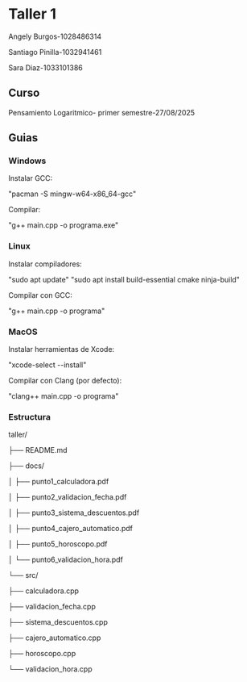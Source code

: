 # Taller 1

Angely Burgos-1028486314

Santiago Pinilla-1032941461

Sara Diaz-1033101386

## Curso

Pensamiento Logaritmico- primer semestre-27/08/2025

## Guias
### Windows
Instalar GCC:

"pacman -S mingw-w64-x86_64-gcc"

Compilar:

"g++ main.cpp -o programa.exe"
### Linux

Instalar compiladores:

"sudo apt update"
"sudo apt install build-essential cmake ninja-build"


Compilar con GCC:

"g++ main.cpp -o programa"

### MacOS
Instalar herramientas de Xcode:

"xcode-select --install"


Compilar con Clang (por defecto):

"clang++ main.cpp -o programa"

### Estructura

taller/

├── README.md

├── docs/

│ ├── punto1_calculadora.pdf

│ ├── punto2_validacion_fecha.pdf

│ ├── punto3_sistema_descuentos.pdf

│ ├── punto4_cajero_automatico.pdf

│ ├── punto5_horoscopo.pdf

│ └── punto6_validacion_hora.pdf

└── src/

 ├── calculadora.cpp
 
 ├── validacion_fecha.cpp
 
 ├── sistema_descuentos.cpp
 
 ├── cajero_automatico.cpp
 
 ├── horoscopo.cpp
 
 └── validacion_hora.cpp
 


